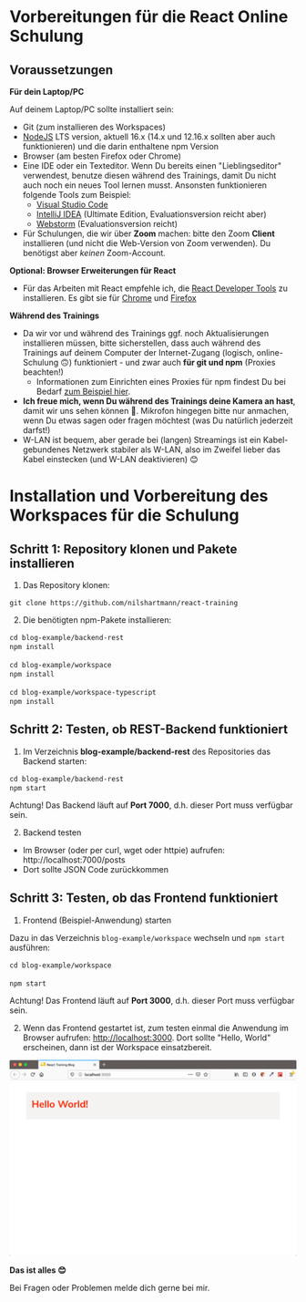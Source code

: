 # Vorbereitungen für die React Online Schulung

## Voraussetzungen

**Für dein Laptop/PC**

Auf deinem Laptop/PC sollte installiert sein:

- Git (zum installieren des Workspaces)
- [NodeJS](https://nodejs.org/en/download/) LTS version, aktuell 16.x (14.x und 12.16.x sollten aber auch funktionieren) und die darin enthaltene npm Version
- Browser (am besten Firefox oder Chrome)
- Eine IDE oder ein Texteditor. Wenn Du bereits einen "Lieblingseditor" verwendest, benutze diesen während des Trainings, damit Du nicht auch noch ein neues Tool lernen musst. Ansonsten funktionieren folgende Tools zum Beispiel:
  - [Visual Studio Code](https://code.visualstudio.com/)
  - [IntelliJ IDEA](https://www.jetbrains.com/idea/download/) (Ultimate Edition, Evaluationsversion reicht aber)
  - [Webstorm](https://www.jetbrains.com/webstorm/download/) (Evaluationsversion reicht)
- Für Schulungen, die wir über **Zoom** machen: bitte den Zoom **Client** installieren (und nicht die Web-Version von Zoom verwenden). Du benötigst aber _keinen_ Zoom-Account.

**Optional: Browser Erweiterungen für React**

- Für das Arbeiten mit React empfehle ich, die [React Developer Tools](https://github.com/facebook/react/tree/master/packages/react-devtools) zu installieren. Es gibt sie für [Chrome](https://www.google.com/url?sa=t&rct=j&q=&esrc=s&source=web&cd=1&cad=rja&uact=8&ved=2ahUKEwjE14vhq-rmAhVGblAKHbgOC1sQFjAAegQICRAK&url=https%3A%2F%2Fchrome.google.com%2Fwebstore%2Fdetail%2Freact-developer-tools%2Ffmkadmapgofadopljbjfkapdkoienihi&usg=AOvVaw3YJDg7kXgeeChgKN88s0Sx) und [Firefox](https://addons.mozilla.org/de/firefox/addon/react-devtools/)

**Während des Trainings**

- Da wir vor und während des Trainings ggf. noch Aktualisierungen installieren müssen, bitte sicherstellen, dass auch während des Trainings auf deinem Computer der Internet-Zugang (logisch, online-Schulung 🙃) funktioniert - und zwar auch **für git und npm** (Proxies beachten!)
  - Informationen zum Einrichten eines Proxies für npm findest Du bei Bedarf [zum Beispiel hier](http://wil.boayue.com/blog/2013/06/14/using-npm-behind-a-proxy/).
- **Ich freue mich, wenn Du während des Trainings deine Kamera an hast**, damit wir uns sehen können 🎥. Mikrofon hingegen bitte nur anmachen, wenn Du etwas sagen oder fragen möchtest (was Du natürlich jederzeit darfst!)
- W-LAN ist bequem, aber gerade bei (langen) Streamings ist ein Kabel-gebundenes Netzwerk stabiler als W-LAN, also im Zweifel lieber das Kabel einstecken (und W-LAN deaktivieren) 😊

# Installation und Vorbereitung des Workspaces für die Schulung

## Schritt 1: Repository klonen und Pakete installieren

1. Das Repository klonen:

```
git clone https://github.com/nilshartmann/react-training
```

2. Die benötigten npm-Pakete installieren:

```
cd blog-example/backend-rest
npm install

cd blog-example/workspace
npm install

cd blog-example/workspace-typescript
npm install
```

## Schritt 2: Testen, ob REST-Backend funktioniert

1. Im Verzeichnis **blog-example/backend-rest** des Repositories das Backend starten:

```
cd blog-example/backend-rest
npm start
```

Achtung! Das Backend läuft auf **Port 7000**, d.h. dieser Port muss verfügbar sein.

2. Backend testen

- Im Browser (oder per curl, wget oder httpie) aufrufen: http://localhost:7000/posts
- Dort sollte JSON Code zurückkommen

## Schritt 3: Testen, ob das Frontend funktioniert

1. Frontend (Beispiel-Anwendung) starten

Dazu in das Verzeichnis `blog-example/workspace` wechseln und `npm start` ausführen:

```
cd blog-example/workspace

npm start
```

Achtung! Das Frontend läuft auf **Port 3000**, d.h. dieser Port muss verfügbar sein.

2. Wenn das Frontend gestartet ist, zum testen einmal die Anwendung im Browser aufrufen: [http://localhost:3000](http://localhost:3000). Dort sollte "Hello, World" erscheinen, dann ist der Workspace einsatzbereit.

![Running frontend](./slides/images/running-workspace.png)

**Das ist alles 😊**

Bei Fragen oder Problemen melde dich gerne bei mir.
